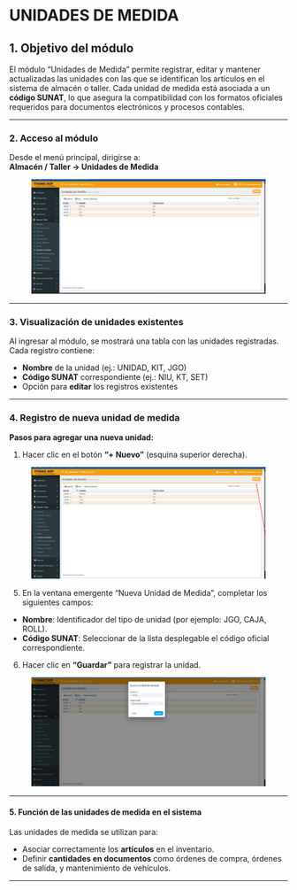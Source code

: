 # UNIDADES DE MEDIDA

## 1. Objetivo del módulo

El módulo “Unidades de Medida” permite registrar, editar y mantener actualizadas las unidades con las que se identifican los artículos en el sistema de almacén o taller. Cada unidad de medida está asociada a un **código SUNAT**, lo que asegura la compatibilidad con los formatos oficiales requeridos para documentos electrónicos y procesos contables.

***

### 2. Acceso al módulo

Desde el menú principal, dirigirse a:\
**Almacén / Taller → Unidades de Medida**

<figure><img src="../../../.gitbook/assets/image (1).png" alt=""><figcaption></figcaption></figure>

***

### 3. Visualización de unidades existentes

Al ingresar al módulo, se mostrará una tabla con las unidades registradas. Cada registro contiene:

* **Nombre** de la unidad (ej.: UNIDAD, KIT, JGO)
* **Código SUNAT** correspondiente (ej.: NIU, KT, SET)
* Opción para **editar** los registros existentes



***

### 4. Registro de nueva unidad de medida

**Pasos para agregar una nueva unidad:**

1. Hacer clic en el botón **“+ Nuevo”** (esquina superior derecha).

<figure><img src="../../../.gitbook/assets/image (2).png" alt=""><figcaption></figcaption></figure>

5. En la ventana emergente “Nueva Unidad de Medida”, completar los siguientes campos:

* **Nombre**: Identificador del tipo de unidad (por ejemplo: JGO, CAJA, ROLL).
* **Código SUNAT**: Seleccionar de la lista desplegable el código oficial correspondiente.

6. Hacer clic en **“Guardar”** para registrar la unidad.

<figure><img src="../../../.gitbook/assets/image (3).png" alt=""><figcaption></figcaption></figure>

***

#### 5. Función de las unidades de medida en el sistema

Las unidades de medida se utilizan para:

* Asociar correctamente los **artículos** en el inventario.
* Definir **cantidades en documentos** como órdenes de compra, órdenes de salida, y mantenimiento de vehículos.

***

####
